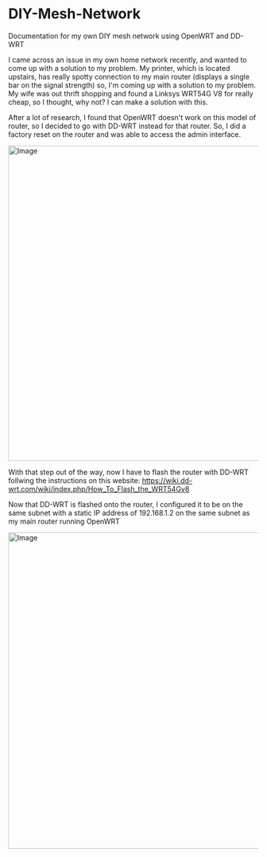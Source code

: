 # DIY-Mesh-Network
Documentation for my own DIY mesh network using OpenWRT and DD-WRT

I came across an issue in my own home network recently, and wanted to come up with a solution to my problem. My printer, which is located upstairs, has really spotty connection to my main router (displays a single bar on the signal strength) so, I'm coming up with a solution to my problem. My wife was out thrift shopping and found a Linksys WRT54G V8 for really cheap, so I thought, why not? I can make a solution with this.

After a lot of research, I found that OpenWRT doesn't work on this model of router, so I decided to go with DD-WRT instead for that router. So, I did a factory reset on the router and was able to access the admin interface.

<img width="825" height="634" alt="Image" src="https://github.com/user-attachments/assets/56c8b198-c7ca-4a1c-ab1f-3488afbe2789" />

With that step out of the way, now I have to flash the router with DD-WRT follwing the instructions on this website:
https://wiki.dd-wrt.com/wiki/index.php/How_To_Flash_the_WRT54Gv8

Now that DD-WRT is flashed onto the router, I configured it to be on the same subnet with a static IP address of 192.168.1.2 on the same subnet as my main router running OpenWRT

<img width="803" height="636" alt="Image" src="https://github.com/user-attachments/assets/8d6d3870-9303-430e-b9cf-6d7d118a5514" />
